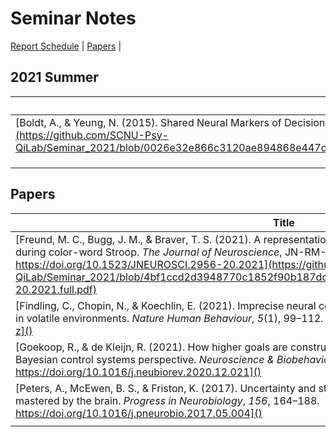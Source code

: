 # Seminar Notes

[Report Schedule](#2021summer) | [Papers](#Papers) | 



## 2021 Summer 



| Title                                                        | Host | Slides                                                       | date     |
| ------------------------------------------------------------ | ---- | ------------------------------------------------------------ | -------- |
| [Boldt, A., & Yeung, N. (2015). Shared Neural Markers of Decision Confidence and Error Detection. *Journal of Neuroscience*, *35*(8), 3478–3484. https://doi.org/10.1523/JNEUROSCI.0797-14.2015](https://github.com/SCNU-Psy-QiLab/Seminar_2021/blob/0026e32e866c3120ae894868e447dacb89df7cac/2021Summer/Shared%20Neural%20Markers%20of%20Decision%20Confidence%20and%20Error%20Detection(1).pdf) | 梁波 | [slides](https://github.com/SCNU-Psy-QiLab/Seminar_2021/blob/0026e32e866c3120ae894868e447dacb89df7cac/2021Summer/Shared%20Neural%20Markers%20of%20Decision%20Confidence%20and%20Error%20Detection%20.pptx) | 2021.7.1 |
|                                                              |      |                                                              |          |
|                                                              |      |                                                              |          |
|                                                              |      |                                                              |          |



## Papers

| Title                                                        |
| ------------------------------------------------------------ |
| [Freund, M. C., Bugg, J. M., & Braver, T. S. (2021). A representational similarity analysis of cognitive control during color-word Stroop. *The Journal of Neuroscience*, JN-RM-2956-20. https://doi.org/10.1523/JNEUROSCI.2956-20.2021](https://github.com/SCNU-Psy-QiLab/Seminar_2021/blob/4bf1ccd2d3948770c1852f90b187dd81ef825ba2/2021Summer/JNEUROSCI.2956-20.2021.full.pdf) |
| [Findling, C., Chopin, N., & Koechlin, E. (2021). Imprecise neural computations as a source of adaptive behaviour in volatile environments. *Nature Human Behaviour*, *5*(1), 99–112. https://doi.org/10.1038/s41562-020-00971-z]() |
| [Goekoop, R., & de Kleijn, R. (2021). How higher goals are constructed and collapse under stress: A hierarchical Bayesian control systems perspective. *Neuroscience & Biobehavioral Reviews*, *123*, 257–285. https://doi.org/10.1016/j.neubiorev.2020.12.021]() |
| [Peters, A., McEwen, B. S., & Friston, K. (2017). Uncertainty and stress: Why it causes diseases and how it is mastered by the brain. *Progress in Neurobiology*, *156*, 164–188. https://doi.org/10.1016/j.pneurobio.2017.05.004]() |
|                                                              |

